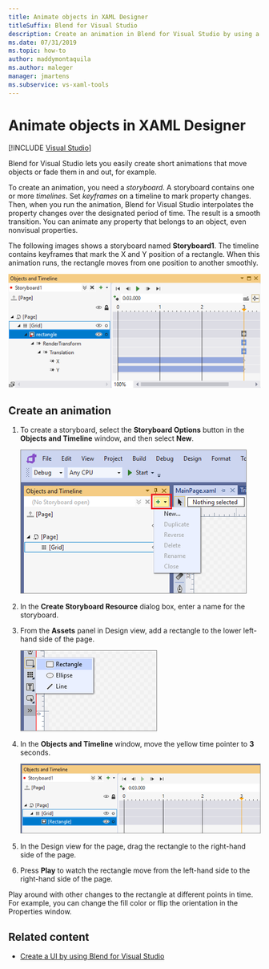 ```yaml
---
title: Animate objects in XAML Designer
titleSuffix: Blend for Visual Studio
description: Create an animation in Blend for Visual Studio by using a storyboard with a timeline and keyframes to animate an object in XAML Designer.
ms.date: 07/31/2019
ms.topic: how-to
author: maddymontaquila
ms.author: maleger
manager: jmartens
ms.subservice: vs-xaml-tools
---
```

# Animate objects in XAML Designer

 [!INCLUDE [Visual Studio](~/includes/applies-to-version/vs-windows-only.md)]

Blend for Visual Studio lets you easily create short animations that move objects or fade them in and out, for example.

To create an animation, you need a *storyboard*. A storyboard contains one or more *timelines*. Set *keyframes* on a timeline to mark property changes. Then, when you run the animation, Blend for Visual Studio interpolates the property changes over the designated period of time. The result is a smooth transition. You can animate any property that belongs to an object, even nonvisual properties.

The following images shows a storyboard named **Storyboard1**. The timeline contains keyframes that mark the X and Y position of a rectangle. When this animation runs, the rectangle moves from one position to another smoothly.

![Storyboard for animation in Blend for Visual Studio](media/storyboard-timeline.png)

## Create an animation

1. To create a storyboard, select the **Storyboard Options** button in the **Objects and Timeline** window, and then select **New**.

   ![Add a storyboard in Blend for Visual Studio](media/new-storyboard.png)

2. In the **Create Storyboard Resource** dialog box, enter a name for the storyboard.

3. From the **Assets** panel in Design view, add a rectangle to the lower left-hand side of the page.

   ![Rectangle in Assets panel of XAML Designer](media/add-rectangle.PNG)

4. In the **Objects and Timeline** window, move the yellow time pointer to **3** seconds.

   ![Time indicator in timeline](media/timeline-indicator.PNG)

5. In the Design view for the page, drag the rectangle to the right-hand side of the page.

6. Press **Play** to watch the rectangle move from the left-hand side to the right-hand side of the page.

Play around with other changes to the rectangle at different points in time. For example, you can change the fill color or flip the orientation in the Properties window.

## Related content

- [Create a UI by using Blend for Visual Studio](../xaml-tools/creating-a-ui-by-using-blend-for-visual-studio.md)
